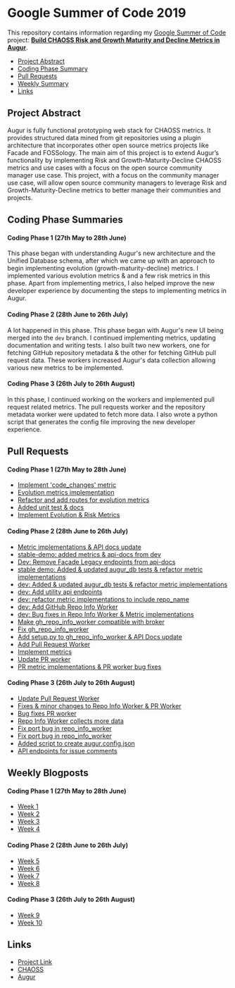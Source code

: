 # Google Summer of Code 2019
This repository contains information regarding my [Google Summer of Code](https://summerofcode.withgoogle.com) project: **[Build CHAOSS Risk and Growth Maturity and Decline Metrics in Augur](https://summerofcode.withgoogle.com/projects/#5226166565208064)**.

- [Project Abstract](#project-abstract)
- [Coding Phase Summary](#coding-phase-summaries)
- [Pull Requests](#pull-requests)
- [Weekly Summary](#weekly-blogposts)
- [Links](#links)

## Project Abstract
Augur is fully functional prototyping web stack for CHAOSS metrics. It provides structured data mined from git repositories using a plugin architecture that incorporates other open source metrics projects like Facade and FOSSology. The main aim of this project is to extend Augur’s functionality by implementing Risk and Growth-Maturity-Decline CHAOSS metrics and use cases with a focus on the open source community manager use case. This project, with a focus on the community manager use case, will allow open source community managers to leverage Risk and Growth-Maturity-Decline metrics to better manage their communities and projects.

## Coding Phase Summaries
#### Coding Phase 1 (27th May to 28th June)
This phase began with understanding Augur's new architecture and the Unified Database schema, after which we came up with an approach to begin implementing evolution (growth-maturity-decline) metrics. I implemented various evolution metrics & and a few risk metrics in this phase. Apart from implementing metrics, I also helped improve the new developer experience by documenting the steps to implementing metrics in Augur.

#### Coding Phase 2 (28th June to 26th July)
A lot happened in this phase. This phase began with Augur's new UI being merged into the `dev` branch. I continued implementing metrics, updating documentation and writing tests. I also built two new workers, one for fetching GitHub repository metadata & the other for fetching GitHub pull request data. These workers increased Augur's data collection allowing various new metrics to be implemented.

#### Coding Phase 3 (26th July to 26th August)
In this phase, I continued working on the workers and implemented pull request related metrics. The pull requests worker and the repository metadata worker were updated to fetch more data. I also wrote a python script that generates the config file improving the new developer experience. 

## Pull Requests
#### Coding Phase 1 (27th May to 28th June)
- [Implement 'code_changes' metric](https://github.com/chaoss/augur/pull/284)
- [Evolution metrics implementation](https://github.com/chaoss/augur/pull/285)
- [Refactor and add routes for evolution metrics](https://github.com/chaoss/augur/pull/291)
- [Added unit test & docs](https://github.com/chaoss/augur/pull/296)
- [Implement Evolution & Risk Metrics](https://github.com/chaoss/augur/pull/300)

#### Coding Phase 2 (28th June to 26th July)
- [Metric implementations & API docs update](https://github.com/chaoss/augur/pull/305)
- [stable-demo: added metrics & api-docs from dev](https://github.com/chaoss/augur/pull/309)
- [Dev: Remove Facade Legacy endpoints from api-docs](https://github.com/chaoss/augur/pull/310)
- [stable demo: Added & updated augur_db tests & refactor metric implementations](https://github.com/chaoss/augur/pull/312)
- [dev: Added & updated augur_db tests & refactor metric implementations](https://github.com/chaoss/augur/pull/313)
- [dev: Add utility api endpoints](https://github.com/chaoss/augur/pull/314)
- [dev: refactor metric implementations to include repo_name](https://github.com/chaoss/augur/pull/315)
- [dev: Add GitHub Repo Info Worker](https://github.com/chaoss/augur/pull/316)
- [dev: Bug fixes in Repo Info Worker & Metric implementations](https://github.com/chaoss/augur/pull/320)
- [Make gh_repo_info_worker compatible with broker](https://github.com/chaoss/augur/pull/323)
- [Fix gh_repo_info_worker](https://github.com/chaoss/augur/pull/324)
- [Add setup.py to gh_repo_info_worker & API Docs update](https://github.com/chaoss/augur/pull/326)
- [Add Pull Request Worker](https://github.com/chaoss/augur/pull/328)
- [Implement metrics](https://github.com/chaoss/augur/pull/330)
- [Update PR worker](https://github.com/chaoss/augur/pull/333)
- [PR metric implementations & PR worker bug fixes](https://github.com/chaoss/augur/pull/334)

#### Coding Phase 3 (26th July to 26th August)
- [Update Pull Request Worker](https://github.com/chaoss/augur/pull/336)
- [Fixes & minor changes to Repo Info Worker & PR Worker](https://github.com/chaoss/augur/pull/337)
- [Bug fixes PR worker](https://github.com/chaoss/augur/pull/339)
- [Repo Info Worker collects more data](https://github.com/chaoss/augur/pull/342)
- [Fix port bug in repo_info_worker](https://github.com/chaoss/augur/pull/343)
- [Fix port bug in repo_info_worker](https://github.com/chaoss/augur/pull/344)
- [Added script to create augur.config.json](https://github.com/chaoss/augur/pull/356)
- [API endpoints for issue comments](https://github.com/chaoss/augur/pull/359)

## Weekly Blogposts

#### Coding Phase 1 (27th May to 28th June)
- [Week 1](https://parthsharma2.github.io/posts/gsoc-week-one/)
- [Week 2](https://parthsharma2.github.io/posts/gsoc-week-two/)
- [Week 3](https://parthsharma2.github.io/posts/gsoc-week-three/)
- [Week 4](https://parthsharma2.github.io/posts/gsoc-week-four/)

#### Coding Phase 2 (28th June to 26th July)
- [Week 5](https://parthsharma2.github.io/posts/gsoc-week-five/)
- [Week 6](https://parthsharma2.github.io/posts/gsoc-week-six/)
- [Week 7](https://parthsharma2.github.io/posts/gsoc-week-seven/)
- [Week 8](https://parthsharma2.github.io/posts/gsoc-week-eight/)

#### Coding Phase 3 (26th July to 26th August)
- [Week 9](https://parthsharma2.github.io/posts/gsoc-week-nine/)
- [Week 10](https://parthsharma2.github.io/posts/gsoc-week-ten/)

## Links
- [Project Link](https://summerofcode.withgoogle.com/projects/#5226166565208064)
- [CHAOSS](https://chaoss.community)
- [Augur](https://github.com/chaoss/augur)
